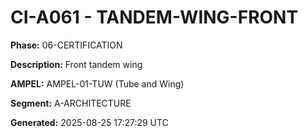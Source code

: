 # CI-A061 - TANDEM-WING-FRONT

**Phase:** 06-CERTIFICATION

**Description:** Front tandem wing

**AMPEL:** AMPEL-01-TUW (Tube and Wing)

**Segment:** A-ARCHITECTURE

**Generated:** 2025-08-25 17:27:29 UTC
